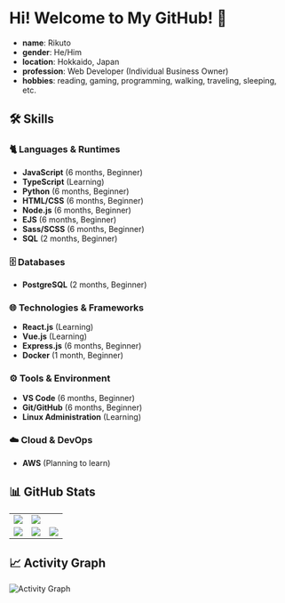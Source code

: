 # Hi! Welcome to My GitHub! 👋

- **name**: Rikuto
- **gender**: He/Him  
- **location**: Hokkaido, Japan
- **profession**: Web Developer (Individual Business Owner)
- **hobbies**: reading, gaming, programming, walking, traveling, sleeping, etc.

## 🛠️ Skills

### 🐈 Languages & Runtimes
- **JavaScript** (6 months, Beginner)
- **TypeScript** (Learning)
- **Python** (6 months, Beginner) 
- **HTML/CSS** (6 months, Beginner)
- **Node.js** (6 months, Beginner)
- **EJS** (6 months, Beginner)
- **Sass/SCSS** (6 months, Beginner)
- **SQL** (2 months, Beginner)

### 🗄️ Databases
- **PostgreSQL** (2 months, Beginner)

### 🌐 Technologies & Frameworks
- **React.js** (Learning)
- **Vue.js** (Learning)
- **Express.js** (6 months, Beginner)
- **Docker** (1 month, Beginner)

### ⚙️ Tools & Environment
- **VS Code** (6 months, Beginner)
- **Git/GitHub** (6 months, Beginner)
- **Linux Administration** (Learning)

### ☁️ Cloud & DevOps
- **AWS** (Planning to learn)

## 📊 GitHub Stats
<table>
<tr>
<td><img src="https://github-readme-stats.vercel.app/api?username=rikuto-mikado&show_icons=true&theme=radical" /></td>
<td><img src="https://github-readme-streak-stats.herokuapp.com/?user=rikuto-mikado&theme=radical" /></td>
</tr>
<tr>
<td><img src="https://github-profile-trophy.vercel.app/?username=rikuto-mikado&theme=radical&row=2&column=3" /></td>
<td><img src="https://github-readme-streak-stats.herokuapp.com/?user=rikuto-mikado&theme=radical" /></td>
<td><img src="https://github-readme-stats.vercel.app/api/top-langs/?username=rikuto-mikado&layout=compact&theme=radical" /></td>
</tr>
</table>

## 📈 Activity Graph
![Activity Graph](https://github-readme-activity-graph.vercel.app/graph?username=rikuto-mikado&theme=react-dark)